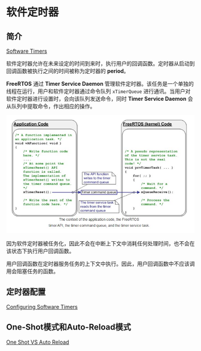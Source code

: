 # 软件定时器

## 简介

 [Software Timers][1]

软件定时器允许在未来设定的时间到来时，执行用户的回调函数。定时器从启动到回调函数被执行之间的时间被称为定时器的 **period**。

**FreeRTOS** 通过 **Timer Service Daemon** 管理软件定时器。该任务是一个单独的线程在运行，用户和软件定时器通过命令队列 `xTimerQueue` 进行通讯。当用户对软件定时器进行设置时，会向该队列发送命令，同时 **Timer Service Daemon** 会从队列中提取命令，作出相应的操作。

 ![Timer Command Queue][2]

因为软件定时器被任务化，因此不会在中断上下文中消耗任何处理时间，也不会在该状态下执行用户回调函数。

用户回调函数在定时器服务任务的上下文中执行。因此，用户回调函数中不应该调用会阻塞任务的函数。

## 定时器配置

 [Configuring Software Timers][3]

## One-Shot模式和Auto-Reload模式

 [One Shot VS Auto Reload][4]

 [1]: https://www.freertos.org/RTOS-software-timer.html
 [2]: ./images/timer_command_queue.jpg
 [3]: https://www.freertos.org/Configuring-a-real-time-RTOS-application-to-use-software-timers.html
 [4]: https://www.freertos.org/One-shot-Vs-auto-reload-real-time-software-timers.html
